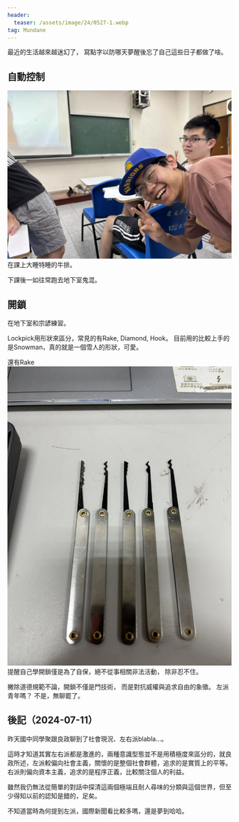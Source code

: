 ```yaml
---
header:
  teaser: /assets/image/24/0527-1.webp
tag: Mundane
---
```

最近的生活越來越迷幻了，
寫點字以防哪天夢醒後忘了自己這些日子都做了啥。

## 自動控制

![](/assets/image/24/0527-1.webp)
在課上大睡特睡的牛排。

下課後一如往常跑去地下室鬼混。

## 開鎖

在地下室和宗諺練習。

Lockpick用形狀來區分，常見的有Rake, Diamond, Hook。
目前用的比較上手的是Snowman，真的就是一個雪人的形狀，可愛。

還有Rake  
![](/assets/image/24/0527-2.webp)
提醒自己學開鎖僅是為了自保，絕不從事相關非法活動，
除非忍不住。

撇除道德規範不論，開鎖不僅是門技術，
而是對抗威權與追求自由的象徵。
左派青年嗎？ 不是，無聊罷了。

## 後記（2024-07-11）

昨天國中同學聚跟良政聊到了社會現況、左右派blabla...。

這時才知道其實左右派都是激進的，兩種意識型態並不是用積極度來區分的，就良政所述，左派較偏向社會主義，關懷的是整個社會群體，追求的是實質上的平等。右派則偏向資本主義，追求的是程序正義，比較關注個人的利益。

雖然我仍無法從簡單的對話中探清這兩個極端且耐人尋味的分類與這個世界，但至少得知以前的認知是錯的，足矣。

不知道當時為何提到左派，國際新聞看比較多嗎，還是夢到哈哈。



